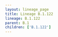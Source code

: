 ```yaml
---
layout: lineage_page
title: Lineage B.1.122
lineage: B.1.122
parent: B.1
children: ['B.1.122']
---
```

